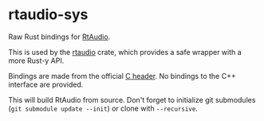 # rtaudio-sys

Raw Rust bindings for [RtAudio](https://github.com/thestk/rtaudio).

This is used by the [rtaudio](https://crates.io/crates/rtaudio) crate, which provides a safe wrapper with a more Rust-y API.

Bindings are made from the official [C header](https://github.com/thestk/rtaudio/blob/master/rtaudio_c.h). No bindings to the C++ interface are provided.

This will build RtAudio from source. Don't forget to initialize git submodules (`git submodule update --init`) or clone with `--recursive`.